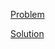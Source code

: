 [Problem](https://leetcode.com/problems/invert-binary-tree)

[Solution](https://leetcode.com/problems/invert-binary-tree/solutions/3323350/226-invert-binary-tree-simple-solution)
